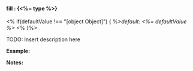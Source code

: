 #### **fill** : {<%= type %>}

<% if(defaultValue !== "[object Object]") { %>*default: <%= defaultValue %>* <% }%>

TODO: Insert description here

**Example:**

**Notes:**

